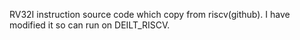 RV32I instruction source code which copy from riscv(github).
I have modified it so can run on DEILT_RISCV.

